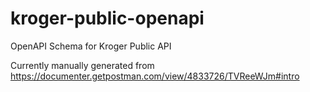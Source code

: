 # kroger-public-openapi
OpenAPI Schema for Kroger Public API

Currently manually generated from https://documenter.getpostman.com/view/4833726/TVReeWJm#intro
